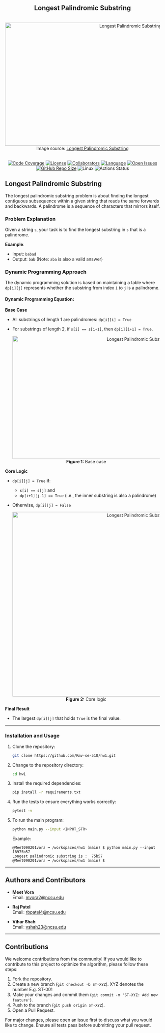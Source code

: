 <h2 align="center">
    Longest Palindromic Substring
</h2>

<br>

<div align="center">
        <img width="800" height="400" src="https://gabrielghe.github.io/assets/themes/images/2016-02-27-manachers-algorithm-longest-palindromic-substring7.gif" alt="Longest Palindromic Substring">
        <br>
        <figcaption>
            Image source: <a href="https://gabrielghe.github.io/university/2016/02/27/manachers-algorithm-longest-palindromic-substring">Longest Palindromic Substring</a>
        </figcaption>
</div>

<br>

<div align="center">


[![Code Coverage](https://github.com/Rmv-se-510/hw1/blob/main/badge.svg)](https://github.com/Rmv-se-510/hw1/actions)
[![License](https://img.shields.io/badge/License-MIT-purple.svg?style=flat)](https://github.com/Rmv-se-510/hw1/main/LICENSE)
[![Collaborators](https://img.shields.io/badge/Collaborators-3-orange.svg?style=flat)](https://github.com/Rmv-se-510/hw1/graphs/contributors)
[![Language](https://img.shields.io/badge/Language-Python-blue.svg?style=flat)](https://github.com/Rmv-se-510/hw1/search?l=python)
[![Open Issues](https://img.shields.io/github/issues/Rmv-se-510/hw1)](https://github.com/Rmv-se-510/hw1/issues)
[![GitHub Repo Size](https://img.shields.io/github/repo-size/Rmv-se-510/hw1.svg)](https://img.shields.io/github/repo-size/Rmv-se-510/hw1.svg)
![Linux](https://img.shields.io/badge/Linux-FCC624?style=for-the-badge&logo=linux&logoColor=black)
<img alt="Actions Status" src="https://github.com/Rmv-se-510/hw1/workflows/Test/badge.svg">

</div>

## Longest Palindromic Substring

The longest palindromic substring problem is about finding the longest contiguous subsequence within a given string that reads the same forwards and backwards. A palindrome is a sequence of characters that mirrors itself.

### Problem Explanation

Given a string `s`, your task is to find the longest substring in `s` that is a palindrome.

**Example**:
- Input: `babad`
- Output: `bab` (Note: `aba` is also a valid answer)

### Dynamic Programming Approach

The dynamic programming solution is based on maintaining a table where `dp[i][j]` represents whether the substring from index `i` to `j` is a palindrome.

#### Dynamic Programming Equation:

**Base Case**
- All substrings of length 1 are palindromes: `dp[i][i] = True`
- For substrings of length 2, if `s[i] == s[i+1]`, then `dp[i][i+1] = True`.

  <div align="center">
        <img width="800" height="400" src="https://storage.googleapis.com/algodailyrandomassets/curriculum/hard-strings/longest-palindromic-substring-9.JPG" alt="Longest Palindromic Substring">
        <br>
        <figcaption>
            <b>Figure 1:</b> Base case
        </figcaption>
</div>


**Core Logic**
- `dp[i][j] = True` if:
  - `s[i] == s[j]` and
  - `dp[i+1][j-1] == True` (i.e., the inner substring is also a palindrome)
- Otherwise, `dp[i][j] = False`

  <div align="center">
        <img width="800" height="600" src="https://storage.googleapis.com/algodailyrandomassets/curriculum/easy-strings/length-longest-palindromic-subsequence/DP-solution.png" alt="Longest Palindromic Substring">
        <br>
        <figcaption>
            <b>Figure 2:</b> Core logic
        </figcaption>
</div>

**Final Result**
- The largest `dp[i][j]` that holds `True` is the final value.

---

### Installation and Usage

1. Clone the repository:
   ```bash
   git clone https://github.com/Rmv-se-510/hw1.git
   ```

2. Change to the repository directory:
   ```bash
   cd hw1
   ```

3. Install the required dependencies:
   ```bash
   pip install -r requirements.txt
   ```

4. Run the tests to ensure everything works correctly:
   ```bash
   pytest -v
   ```

5. To run the main program:
   ```bash
   python main.py --input <INPUT_STR>
   ```
   Example:
   ```
   @Meet090201vora ➜ /workspaces/hw1 (main) $ python main.py --input 18975b57
   Longest palindromic substring is :  75b57
   @Meet090201vora ➜ /workspaces/hw1 (main) $
   ```

---

## Authors and Contributors

- **Meet Vora**  
  Email: [mvora2@ncsu.edu](mailto:mvora2@ncsu.edu)

- **Raj Patel**  
  Email: [rbpatel4@ncsu.edu](mailto:rbpatel4@ncsu.edu)

- **Vihar Shah**  
  Email: [vshah23@ncsu.edu](mailto:vshah23@ncsu.edu)

---
## Contributions

We welcome contributions from the community! If you would like to contribute to this project to optimize the algorithm, please follow these steps:

1. Fork the repository.
2. Create a new branch (`git checkout -b ST-XYZ`). XYZ denotes the number E.g. ST-001
3. Make your changes and commit them (`git commit -m 'ST-XYZ: Add new feature'`).
4. Push to the branch (`git push origin ST-XYZ`).
5. Open a Pull Request.

For major changes, please open an issue first to discuss what you would like to change. Ensure all tests pass before submitting your pull request.
